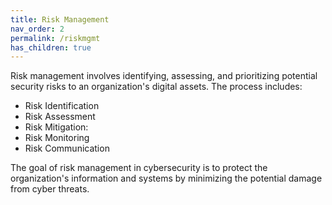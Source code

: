 ```yaml
---
title: Risk Management
nav_order: 2
permalink: /riskmgmt
has_children: true
---
```


Risk management involves identifying, assessing, and prioritizing potential security risks to an organization's digital assets. The process includes:

- Risk Identification
- Risk Assessment
- Risk Mitigation:
- Risk Monitoring
- Risk Communication

The goal of risk management in cybersecurity is to protect the organization's information and systems by minimizing the potential damage from cyber threats.